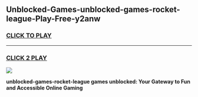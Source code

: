 
## Unblocked-Games-unblocked-games-rocket-league-Play-Free-y2anw
<h3>
<a href="https://premium76.site?title=unblocked-games-rocket-league&ref=21A">CLICK TO PLAY</a></h3>
<hr>

<h3>
<a href="https://premium76.site?title=unblocked-games-rocket-league&ref=21A">CLICK 2 PLAY</a>
  
</h3>

<a href="https://premium76.site?title=unblocked-games-rocket-league&ref=21A"><img src="https://clearcache.store/games.png"></a>


**unblocked-games-rocket-league games unblocked: Your Gateway to Fun and Accessible Online Gaming**
